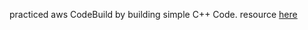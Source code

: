 practiced aws CodeBuild by building simple C++ Code. 
resource [here](https://github.com/erkdk/aws.codebuild-demo/tree/develop/cpp?tab=readme-ov-file)
